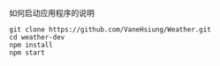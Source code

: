 如何启动应用程序的说明

```
git clone https://github.com/VaneHsiung/Weather.git
cd weather-dev
npm install
npm start
```